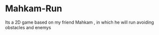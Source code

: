 # Mahkam-Run
 Its a 2D game based on my friend Mahkam , in which he will run avoiding obstacles and enemys
